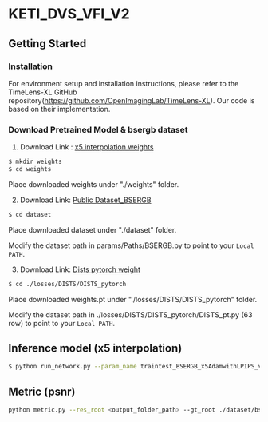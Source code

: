 # KETI_DVS_VFI_V2

## Getting Started
### Installation
For environment setup and installation instructions, please refer to the TimeLens-XL GitHub repository(https://github.com/OpenImagingLab/TimeLens-XL).
Our code is based on their implementation.

### Download Pretrained Model & bsergb dataset
1. Download Link : [x5 interpolation weights](https://drive.google.com/file/d/1E8n7H0KZKRbn6VSLvBhTPwJIW9aYzPSS/view?usp=sharing)
```bash
$ mkdir weights
$ cd weights
```
Place downloaded weights under "./weights" folder.

2. Download Link: [Public Dataset_BSERGB](https://drive.google.com/file/d/1DPY0G1sr2TfP_Pt0rZpSgmCNIwbwtbNe/view?usp=sharing)

 ```bash
$ cd dataset
```
Place downloaded dataset under "./dataset" folder.

Modify the dataset path in params/Paths/BSERGB.py to point to your ```Local PATH```.

3. Download Link: [Dists pytorch weight](https://github.com/dingkeyan93/DISTS/blob/master/DISTS_pytorch/weights.pt)
```bash
$ cd ./losses/DISTS/DISTS_pytorch
```
Place downloaded weights.pt under "./losses/DISTS/DISTS_pytorch" folder.

Modify the dataset path in ./losses/DISTS/DISTS_pytorch/DISTS_pt.py (63 row) to point to your ```Local PATH```.

## Inference model (x5 interpolation)
```bash
$ python run_network.py --param_name traintest_BSERGB_x5AdamwithLPIPS_vali --model_name Expv8_large --model_pretrained <pretrained_model_weight path> --skip_training
```

## Metric (psnr)
```bash
python metric.py --res_root <output_folder_path> --gt_root ./dataset/bs_ergb/1_TEST
```



